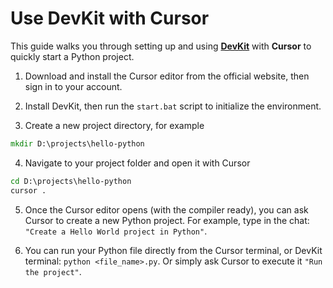 # Use DevKit with Cursor

This guide walks you through setting up and using [**DevKit**](../REAME.md) with **Cursor** to quickly start a Python project.

1. Download and install the Cursor editor from the official website, then sign in to your account.

2. Install DevKit, then run the `start.bat` script to initialize the environment.

3. Create a new project directory, for example
```bat
mkdir D:\projects\hello-python
```

4. Navigate to your project folder and open it with Cursor
```bat
cd D:\projects\hello-python
cursor .
```

5. Once the Cursor editor opens (with the compiler ready), you can ask Cursor to create a new Python project. For example, type in the chat: `"Create a Hello World project in Python"`.

7. You can run your Python file directly from the Cursor terminal, or DevKit terminal: `python <file_name>.py`. Or simply ask Cursor to execute it `"Run the project"`.
